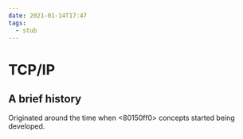 ```yaml
---
date: 2021-01-14T17:47
tags: 
  - stub
---
```


# TCP/IP

## A brief history

Originated around the time when <80150ff0> concepts started being developed.

